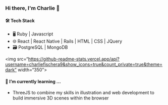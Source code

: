 ### Hi there, I'm Charlie 👋

#### 🛠 Tech Stack
- 🖥 Ruby | Javascript
- 🌐 React | React Native | Rails | HTML | CSS | JQuery
- 🗃 PostgreSQL | MongoDB

<a><img src=“https://github-readme-stats.vercel.app/api?username=charliefischera9&show_icons=true&count_private=true&theme=dark” width=“350”></a>


#### 🌱 I’m currently learning ...
- ThreeJS to combine my skills in illustration and web development to build immersive 3D scenes within the browser
